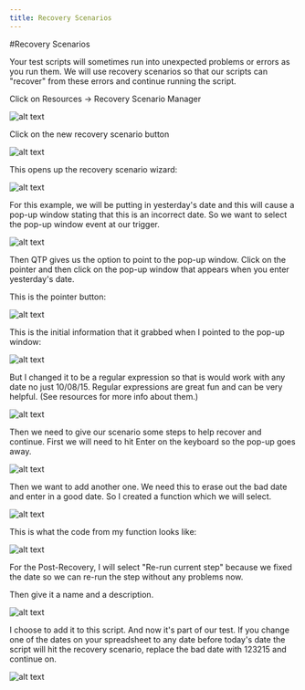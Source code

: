 ```yaml
---
title: Recovery Scenarios
---
```


#Recovery Scenarios

Your test scripts will sometimes run into unexpected problems or errors as you run them. We will use recovery scenarios so that our scripts can "recover" from these errors and continue running the script. 

Click on Resources -> Recovery Scenario Manager

![alt text](https://cloud.githubusercontent.com/assets/10998057/10376800/7ba97352-6dc5-11e5-8579-acb23a4b4f03.png "RecoveryManager")

Click on the new recovery scenario button

![alt text](https://cloud.githubusercontent.com/assets/10998057/10376839/b8536a1a-6dc5-11e5-8529-a8223a098bd9.PNG "RecoveryManagerNew")

This opens up the recovery scenario wizard:

![alt text](https://cloud.githubusercontent.com/assets/10998057/10376887/f5c6137a-6dc5-11e5-8400-e2683473c116.PNG "RecoveryManagerNew")

For this example, we will be putting in yesterday's date and this will cause a pop-up window stating that this is an incorrect date. So we want to select the pop-up window event at our trigger. 


![alt text](https://cloud.githubusercontent.com/assets/10998057/10376972/4eabcf7a-6dc6-11e5-8e4b-0fc334c0ed4e.PNG "RecoveryManagerNew")

Then QTP gives us the option to point to the pop-up window. Click on the pointer and then click on the pop-up window that appears when you enter yesterday's date.

This is the pointer button:

![alt text](https://cloud.githubusercontent.com/assets/10998057/10379777/c8bb1f64-6dd5-11e5-8068-21aee0645eee.PNG "Pointer")

This is the initial information that it grabbed when I pointed to the pop-up window:

![alt text](https://cloud.githubusercontent.com/assets/10998057/10379776/c8b61320-6dd5-11e5-94cd-93dc73473c6c.PNG "PointerInfo")

But I changed it to be a regular expression so that is would work with any date no just 10/08/15. Regular expressions are great fun and can be very helpful. (See resources for more info about them.) 

![alt text](https://cloud.githubusercontent.com/assets/10998057/10379775/c8b59954-6dd5-11e5-857e-7a03ac9658bf.PNG "PointerInfo")

Then we need to give our scenario some steps to help recover and continue. First we will need to hit Enter on the keyboard so the pop-up goes away. 

![alt text](https://cloud.githubusercontent.com/assets/10998057/10379778/c8bbaa6a-6dd5-11e5-8314-ab1259539d35.PNG "Enter")

Then we want to add another one. We need this to erase out the bad date and enter in a good date. So I created a function which we will select. 

![alt text](https://cloud.githubusercontent.com/assets/10998057/10379769/c8a99c08-6dd5-11e5-8b60-e5b1a173e110.PNG "Function")

This is what the code from my function looks like:

![alt text](https://cloud.githubusercontent.com/assets/10998057/10379771/c8aa8e88-6dd5-11e5-807f-ce9005c41241.PNG "Code")

For the Post-Recovery, I will select "Re-run current step" because we fixed the date so we can re-run the step without any problems now. 

Then give it a name and a description. 

![alt text](https://cloud.githubusercontent.com/assets/10998057/10379770/c8a9ce26-6dd5-11e5-972d-eb02326a00a0.PNG "Scenario")

I choose to add it to this script. And now it's part of our test. If you change one of the dates on your spreadsheet to any date before today's date the script will hit the recovery scenario, replace the bad date with 123215 and continue on. 

![alt text](https://cloud.githubusercontent.com/assets/10998057/10379774/c8ae7f02-6dd5-11e5-9c15-f5226d88c46e.PNG "Scenario")




